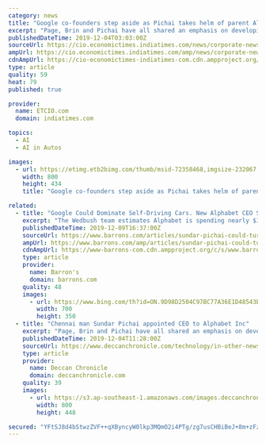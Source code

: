 ```yaml
---
category: news
title: "Google co-founders step aside as Pichai takes helm of parent Alphabet"
excerpt: "Page, Brin and Pichai have all shared an emphasis on developing artificial intelligence software to make web searching ... dozen companies including self-driving car technology business Waymo and health care software company Verily, emerged in 2015 as ..."
publishedDateTime: 2019-12-04T03:03:00Z
sourceUrl: https://cio.economictimes.indiatimes.com/news/corporate-news/google-co-founders-step-aside-as-pichai-takes-helm-of-parent-alphabet/72358468
ampUrl: https://cio.economictimes.indiatimes.com/amp/news/corporate-news/google-co-founders-step-aside-as-pichai-takes-helm-of-parent-alphabet/72358468
cdnAmpUrl: https://cio-economictimes-indiatimes-com.cdn.ampproject.org/c/s/cio.economictimes.indiatimes.com/amp/news/corporate-news/google-co-founders-step-aside-as-pichai-takes-helm-of-parent-alphabet/72358468
type: article
quality: 59
heat: 79
published: true

provider:
  name: ETCIO.com
  domain: indiatimes.com

topics:
  - AI
  - AI in Autos

images:
  - url: https://etimg.etb2bimg.com/thumb/msid-72358468,imgsize-232067,width-800,height-434,overlay-etcio/google-co-founders-step-aside-as-pichai-takes-helm-of-parent-alphabet.jpg
    width: 800
    height: 434
    title: "Google co-founders step aside as Pichai takes helm of parent Alphabet"

related:
  - title: "Google Could Dominate Self-Driving Cars. New Alphabet CEO Sundar Pichai Could Make It Happen."
    excerpt: "The Wedbush team estimates Alphabet is spending nearly $1 billion a year on its self-driving fleet and technology, well ahead of Uber from a research and development perspective. The Wedbush team notes that most of Waymo’s contribution to autonomous ride-share vehicles comes from a partnership with Lyft. Last year the company launched its own ..."
    publishedDateTime: 2019-12-09T16:37:00Z
    sourceUrl: https://www.barrons.com/articles/sundar-pichai-could-turn-googles-autonomous-vehicles-into-a-bigger-powerhouse-51575889200
    ampUrl: https://www.barrons.com/amp/articles/sundar-pichai-could-turn-googles-autonomous-vehicles-into-a-bigger-powerhouse-51575889200
    cdnAmpUrl: https://www-barrons-com.cdn.ampproject.org/c/s/www.barrons.com/amp/articles/sundar-pichai-could-turn-googles-autonomous-vehicles-into-a-bigger-powerhouse-51575889200
    type: article
    provider:
      name: Barron's
      domain: barrons.com
    quality: 48
    images:
      - url: https://www.bing.com/th?id=ON.9D98D2504C97BC77A36E1D48543B5C97
        width: 700
        height: 350
  - title: "Chennai man Sundar Pichai appointed CEO to Alphabet Inc"
    excerpt: "Page, Brin and Pichai have all shared an emphasis on developing artificial intelligence software to make web searching ... dozen companies including self-driving car technology business Waymo and health care software company Verily, emerged in 2015 as ..."
    publishedDateTime: 2019-12-04T11:28:00Z
    sourceUrl: https://www.deccanchronicle.com/technology/in-other-news/041219/chennai-man-sundar-pichai-appointed-ceo-to-alphabet-inc.html
    type: article
    provider:
      name: Deccan Chronicle
      domain: deccanchronicle.com
    quality: 39
    images:
      - url: https://s3.ap-southeast-1.amazonaws.com/images.deccanchronicle.com/dc-Cover-voqfdltfg3i410aaa7tbavr7c5-20170501163249.Medi.jpeg
        width: 800
        height: 448

secured: "YFtSJ8d4bStwzZVF++qXByncyW0lkp3MQmO2i4PTg/zg7usCHBiBeJ+8m+zFz2011R+iQxHeI6wHz2oU8udu9FOJhkr5esIJub5FMrIIK8ENJYHaFKqGD3tISSSL30vEn0GoYFj9k4/Zkb/F4/JEyLI3pGcY4Z+yu+C91AIsD8d7BDknc6NcCCWRDrQcq4L2OBNbpL3kMS8SzSAbCcrBl3bRhOGtle4TgpuQZvWhoN7oQ9/ar2OEEzQFxOASHxhkK3X+1QyolCVXnGsus21wiQ==;W0K6T/fvtcyi3c69JavnwA=="
---
```



